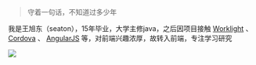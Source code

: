 > 守着一句话，不知道过多少年


我是王旭东（seaton），15年毕业，大学主修java，之后因项目接触 [Worklight](https://www.ibm.com/developerworks/cn/mobile/mo-aim1206-working-with-worklight-1/) 、 [Cordova](http://cordova.apache.org/) 、 [AngularJS](https://angularjs.org/) 等，对前端兴趣浓厚，故转入前端，专注学习研究

![](../img/wechat.jpg)


